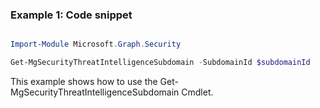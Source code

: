 ### Example 1: Code snippet

```powershell

Import-Module Microsoft.Graph.Security

Get-MgSecurityThreatIntelligenceSubdomain -SubdomainId $subdomainId

```
This example shows how to use the Get-MgSecurityThreatIntelligenceSubdomain Cmdlet.

